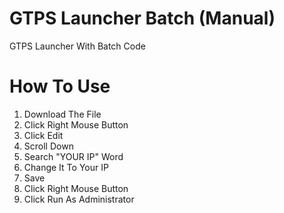 # GTPS Launcher Batch (Manual)
GTPS Launcher With Batch Code
# How To Use
1. Download The File
2. Click Right Mouse Button
3. Click Edit
4. Scroll Down
5. Search "YOUR IP" Word
6. Change It To Your IP
7. Save
8. Click Right Mouse Button
9. Click Run As Administrator
